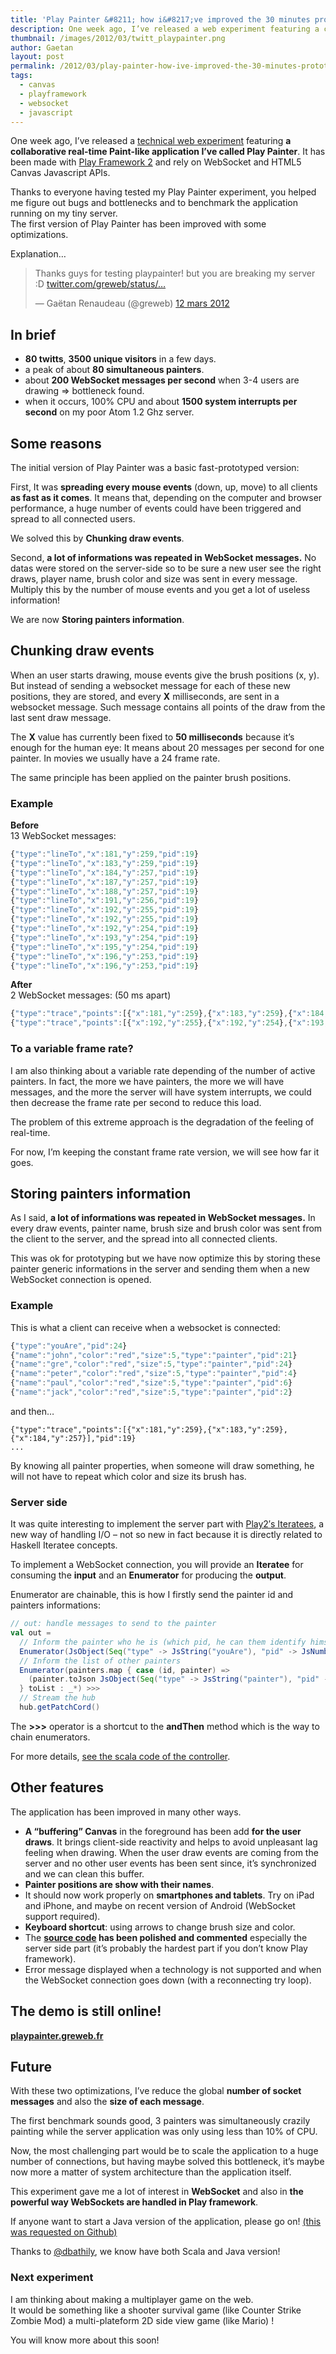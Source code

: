 ```yaml
---
title: 'Play Painter &#8211; how i&#8217;ve improved the 30 minutes prototyped version'
description: One week ago, I’ve released a web experiment featuring a collaborative Paint-like application made with Play Framework 2 and relying on WebSocket and HTML5 Canvas. Here is how I've improved it.
thumbnail: /images/2012/03/twitt_playpainter.png
author: Gaetan
layout: post
permalink: /2012/03/play-painter-how-ive-improved-the-30-minutes-prototyped-version/
tags:
  - canvas
  - playframework
  - websocket
  - javascript
---
```


One week ago, I’ve released a [technical web experiment][1] featuring **a collaborative real-time Paint-like application I’ve called Play Painter**. It has been made with [Play Framework 2][2] and rely on WebSocket and HTML5 Canvas Javascript APIs.

 [1]: /2012/03/30-minutes-to-make-a-multi-user-real-time-paint-with-play-2-framework-canvas-and-websocket/
 [2]: http://playframework.org/
 [4]: https://github.com/playframework/Play20/wiki/Iteratees
 [5]: https://github.com/gre/playpainter/blob/master/scala/app/controllers/Application.scala
 [6]: http://github.com/gre/playpainter
 [7]: http://playpainter.greweb.fr/
 [8]: https://github.com/gre/playpainter/issues/1
 [9]: https://twitter.com/dbathily


Thanks to everyone having tested my Play Painter experiment, you helped me figure out bugs and bottlenecks and to benchmark the application running on my tiny server.  
The first version of Play Painter has been improved with some optimizations. 

Explanation…

<blockquote class="twitter-tweet" lang="fr"><p>Thanks guys for testing playpainter! but you are breaking my server :D <a href="http://t.co/F62qwk1i" title="http://twitter.com/greweb/status/179194592481116160/photo/1">twitter.com/greweb/status/…</a></p>&mdash; Gaëtan Renaudeau (@greweb) <a href="https://twitter.com/greweb/status/179194592481116160">12 mars 2012</a></blockquote>

<!-- more -->

## In brief

*   **80 twitts**, **3500 unique visitors** in a few days.
*   a peak of about **80 simultaneous painters**.
*   about **200 WebSocket messages per second** when 3-4 users are drawing => bottleneck found.
*   when it occurs, 100% CPU and about **1500 system interrupts per second** on my poor Atom 1.2 Ghz server.

## Some reasons

The initial version of Play Painter was a basic fast-prototyped version:

First, It was **spreading every mouse events** (down, up, move) to all clients **as fast as it comes**. It means that, depending on the computer and browser performance, a huge number of events could have been triggered and spread to all connected users.

We solved this by **Chunking draw events**.

Second, **a lot of informations was repeated in WebSocket messages.** No datas were stored on the server-side so to be sure a new user see the right draws, player name, brush color and size was sent in every message. Multiply this by the number of mouse events and you get a lot of useless information!

We are now **Storing painters information**.

## Chunking draw events

When an user starts drawing, mouse events give the brush positions (x, y). But instead of sending a websocket message for each of these new positions, they are stored, and every **X** milliseconds, are sent in a websocket message. Such message contains all points of the draw from the last sent draw message.

The **X** value has currently been fixed to **50 milliseconds** because it’s enough for the human eye: It means about 20 messages per second for one painter. In movies we usually have a 24 frame rate.

The same principle has been applied on the painter brush positions.

### Example

**Before**  
13 WebSocket messages:

```javascript
{"type":"lineTo","x":181,"y":259,"pid":19}  
{"type":"lineTo","x":183,"y":259,"pid":19}  
{"type":"lineTo","x":184,"y":257,"pid":19}  
{"type":"lineTo","x":187,"y":257,"pid":19}  
{"type":"lineTo","x":188,"y":257,"pid":19}  
{"type":"lineTo","x":191,"y":256,"pid":19}  
{"type":"lineTo","x":192,"y":255,"pid":19}  
{"type":"lineTo","x":192,"y":255,"pid":19}  
{"type":"lineTo","x":192,"y":254,"pid":19}  
{"type":"lineTo","x":193,"y":254,"pid":19}  
{"type":"lineTo","x":195,"y":254,"pid":19}  
{"type":"lineTo","x":196,"y":253,"pid":19}  
{"type":"lineTo","x":196,"y":253,"pid":19}
```

**After**  
2 WebSocket messages: (50 ms apart)

```javascript
{"type":"trace","points":[{"x":181,"y":259},{"x":183,"y":259},{"x":184,"y":257},{"x":187,"y":257},{"x":188,"y":257},{"x":191,"y":256},{"x":192,"y":255}],"pid":19}  
{"type":"trace","points":[{"x":192,"y":255},{"x":192,"y":254},{"x":193,"y":254},{"x":195,"y":254},{"x":195,"y":253},{"x":196,"y":253},{"x":196,"y":253}],"pid":19}
```

### To a variable frame rate?

I am also thinking about a variable rate depending of the number of active painters. In fact, the more we have painters, the more we will have messages, and the more the server will have system interrupts, we could then decrease the frame rate per second to reduce this load.

The problem of this extreme approach is the degradation of the feeling of real-time.

For now, I’m keeping the constant frame rate version, we will see how far it goes.

## Storing painters information

As I said, **a lot of informations was repeated in WebSocket messages.** In every draw events, painter name, brush size and brush color was sent from the client to the server, and the spread into all connected clients.

This was ok for prototyping but we have now optimize this by storing these painter generic informations in the server and sending them when a new WebSocket connection is opened.

### Example

This is what a client can receive when a websocket is connected:

```javascript
{"type":"youAre","pid":24}  
{"name":"john","color":"red","size":5,"type":"painter","pid":21}  
{"name":"gre","color":"red","size":5,"type":"painter","pid":24}  
{"name":"peter","color":"red","size":5,"type":"painter","pid":4}  
{"name":"paul","color":"red","size":5,"type":"painter","pid":6}  
{"name":"jack","color":"red","size":5,"type":"painter","pid":2}
```

and then…

```
{"type":"trace","points":[{"x":181,"y":259},{"x":183,"y":259},{"x":184,"y":257}],"pid":19}  
...
```

By knowing all painter properties, when someone will draw something, he will not have to repeat which color and size its brush has.

### Server side

It was quite interesting to implement the server part with [Play2′s Iteratees][4], a new way of handling I/O – not so new in fact because it is directly related to Haskell Iteratee concepts.


To implement a WebSocket connection, you will provide an **Iteratee** for consuming the **input** and an **Enumerator** for producing the **output**.

Enumerator are chainable, this is how I firstly send the painter id and painters informations:

```scala
// out: handle messages to send to the painter  
val out =  
  // Inform the painter who he is (which pid, he can them identify himself)  
  Enumerator(JsObject(Seq("type" -> JsString("youAre"), "pid" -> JsNumber(pid))).as[JsValue]) >>>  
  // Inform the list of other painters  
  Enumerator(painters.map { case (id, painter) =>  
    (painter.toJson JsObject(Seq("type" -> JsString("painter"), "pid" -> JsNumber(id)))).as[JsValue]  
  } toList : _*) >>>  
  // Stream the hub  
  hub.getPatchCord()
```

The **>>>** operator is a shortcut to the **andThen** method which is the way to chain enumerators.

For more details, [see the scala code of the controller][5].


## Other features

The application has been improved in many other ways.

*   **A “buffering” Canvas** in the foreground has been add **for the user draws**. It brings client-side reactivity and helps to avoid unpleasant lag feeling when drawing. When the user draw events are coming from the server and no other user events has been sent since, it’s synchronized and we can clean this buffer.
*   **Painter positions are show with their names**.
*   It should now work properly on **smartphones and tablets**. Try on iPad and iPhone, and maybe on recent version of Android (WebSocket support required).
*   **Keyboard shortcut**: using arrows to change brush size and color.
*   The **[source code][6] has been polished and commented** especially the server side part (it’s probably the hardest part if you don’t know Play framework).
*   Error message displayed when a technology is not supported and when the WebSocket connection goes down (with a reconnecting try loop).


## The demo is still online!

**[playpainter.greweb.fr][7]**

## Future

With these two optimizations, I’ve reduce the global **number of socket messages** and also the **size of each message**.

The first benchmark sounds good, 3 painters was simultaneously crazily painting while the server application was only using less than 10% of CPU.

Now, the most challenging part would be to scale the application to a huge number of connections, but having maybe solved this bottleneck, it’s maybe now more a matter of system architecture than the application itself.

This experiment gave me a lot of interest in **WebSocket** and also in **the powerful way WebSockets are handled in Play framework**.

If anyone want to start a Java version of the application, please go on! [(this was requested on Github)][8]


Thanks to [@dbathily][9], we know have both Scala and Java version!

### Next experiment

I am thinking about making a multiplayer game on the web.  
It would be something like a shooter survival game (like Counter Strike Zombie Mod) a multi-plateform 2D side view game (like Mario) !

You will know more about this soon!
